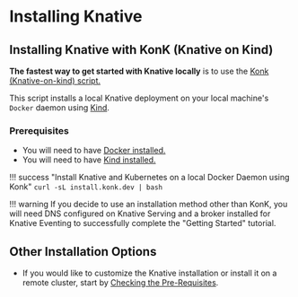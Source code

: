 # Installing Knative


## Installing Knative with KonK (Knative on Kind)
**The fastest way to get started with Knative locally** is to use the <a href= "https://konk.dev" target="blank_">Konk (Knative-on-kind) script.</a>

This script installs a local Knative deployment on your local machine's `Docker` daemon using [Kind](https://kind.sigs.k8s.io/).

### Prerequisites
- You will need to have [Docker installed.](https://docs.docker.com/get-docker/)
- You will need to have [Kind installed.](https://kind.sigs.k8s.io/docs/user/quick-start/)

!!! success "Install Knative and Kubernetes on a local Docker Daemon using Konk"
    ```
    curl -sL install.konk.dev | bash
    ```

!!! warning
    If you decide to use an installation method other than KonK, you will need DNS configured on Knative Serving and a broker installed for Knative Eventing to successfully complete the "Getting Started" tutorial.

## Other Installation Options
  - If you would like to customize the Knative installation or install it on a remote cluster, start by [Checking the Pre-Requisites](./install/prerequisites.md).

